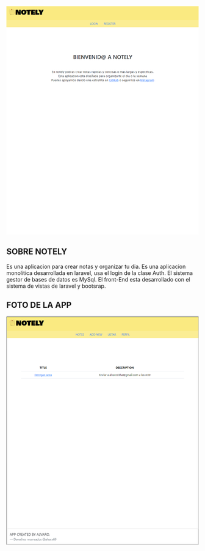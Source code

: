 <img src="NotelyLogin.png" alt="Imagen">

## SOBRE NOTELY

Es una aplicacion para crear notas y organizar tu dia.
Es una aplicacion monolitica desarrollada en laravel, usa el login de la clase Auth. 
El sistema gestor de bases de datos es MySql.
El front-End esta desarrollado con el sistema de vistas de laravel y bootsrap.


## FOTO DE LA APP
<img src="NotelyApp.png" alt="Imagen">
